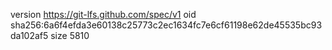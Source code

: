 version https://git-lfs.github.com/spec/v1
oid sha256:6a6f4efda3e60138c25773c2ec1634fc7e6cf61198e62de45535bc93da102af5
size 5810
